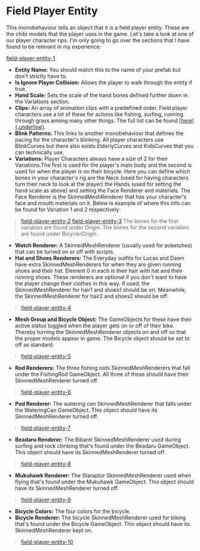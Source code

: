 # Field Player Entity

This monobehaviour tells an object that it is a field player entity. These are the chibi models that the player uses in the game.
Let's take a look at one of our player character rips. I'm only going to go over the sections that I have found to be relevant in my experience:

[field-player-entity-1](../../static/img/lumitool-guides/characters/field-player-entity-1.png)

- **Entity Name:** You should match this to the name of your prefab but don't strictly have to.
- **Is Ignore Player Collision:** Allows the player to walk through the entity if true.
- **Hand Scale:** Sets the scale of the hand bones defined further down in the Variations section.
- **Clips:** An array of animation clips with a predefined order. Field player characters use a lot of these for actions like fishing, surfing, running through grass among many other things. The full list can be found [[here]{.underline}](https://docs.google.com/spreadsheets/d/1lF9hdc9042NIlKLmnrCVF9eN1ymcCRFCa0G62tAnVLk/edit?usp=sharing).
- **Blink Patterns:** This links to another monobehaviour that defines the pacing for the character's blinking. All player characters use BlinkCurves but there also exists ElderlyCurves and KidsCurves that you can technically use.
- **Variations:** Player Characters always have a size of 2 for their Variations.The first is used for the player's main body and the second is used for when the player is on their bicycle. Here you can define which bones in your character's rig are the Neck (used for having characters turn their neck to look at the player) the Hands (used for setting the hand scale as above) and setting the Face Renderer and materials. The Face Renderer is the SkinnedMeshRenderer that has your character's face and mouth materials on it. Below is example of where this info can be found for Variation 1 and 2 respectively:
> [field-player-entity-2](../../static/img/lumitool-guides/characters/field-player-entity-2.png)
> [field-player-entity-3](../../static/img/lumitool-guides/characters/field-player-entity-3.png)
> The bones for the first variation are found under Origin. The bones for the second variation are found under Bicycle/Origin.
- **Watch Renderer:** A SkinnedMeshRenderer (usually used for poketches) that can be turned on or off with scripts.
- **Hat and Shoes Renderers:** The Everyday outfits for Lucas and Dawn have extra SkinnedMeshRenderers for when they are given running shoes and their hat. Element 0 in each is their hair with hat and their running shoes. These renderers are optional if you don't want to have the player change their clothes in this way. If used, the SkinnedMeshRenderer for hair1 and shoes1 should be on. Meanwhile, the SkinnedMeshRenderer for hair2 and shoes2 should be off:
> [field-player-entity-4](../../static/img/lumitool-guides/characters/field-player-entity-4.png)
- **Mesh Group and Bicycle Object:** The GameObjects for these have their active status toggled when the player gets on or off of their bike. Thereby turning the SkinnedMeshRenderer objects on and off so that the proper models appear in game. The Bicycle object should be set to off as standard:
> [field-player-entity-5](../../static/img/lumitool-guides/characters/field-player-entity-5.png)
- **Rod Renderers:** The three fishing rods SkinnedMeshRenderers that fall under the FishingRod GameObject. All three of these should have their SkinnedMeshRenderer turned off.
> [field-player-entity-6](../../static/img/lumitool-guides/characters/field-player-entity-6.png)
- **Pod Renderer:** The watering can SkinnedMeshRenderer that falls under the WateringCan GameObject. This object should have its SkinnedMeshRenderer turned off.
> [field-player-entity-7](../../static/img/lumitool-guides/characters/field-player-entity-7.png)
- **Beadaru Renderer:** The Bibarel SkinnedMeshRenderer used during surfing and rock climbing that's found under the Beadaru GameObject. This object should have its SkinnedMeshRenderer turned off.
> [field-player-entity-8](../../static/img/lumitool-guides/characters/field-player-entity-8.png)
- **Mukuhawk Renderer:** The Staraptor SkinnedMeshRenderer used when flying that's found under the Mukuhawk GameObject. This object should have its SkinnedMeshRenderer turned off.
> [field-player-entity-9](../../static/img/lumitool-guides/characters/field-player-entity-9.png)
- **Bicycle Colors:** The four colors for the bicycle.
- **Bicycle Renderer:** The bicycle SkinnedMeshRenderer used for biking that's found under the Bicycle GameObject. This object should have its SkinnedMeshRenderer kept on.
> [field-player-entity-10](../../static/img/lumitool-guides/characters/field-player-entity-10.png)